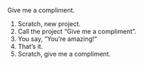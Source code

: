 Give me a compliment.

1.	Scratch, new project.
2.	Call the project “Give me a compliment”.
3.	You say, “You’re amazing!”
4.	That’s it.
5.	Scratch, give me a compliment.
